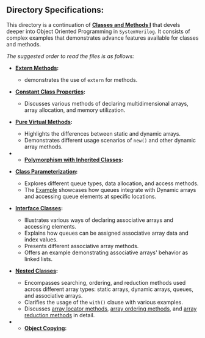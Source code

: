 ## Directory Specifications:

This directory is a continuation of **[Classes and Methods I](Classes%20and%20Methods%20I)** that devels deeper into Object Oriented Programming in `SystemVerilog`. It consists of complex examples that demonstrates advance features available for classes and methods.

*The suggested order to read the files is as follows:*

- **[Extern Methods](extern_usage.sv):**
  - demonstrates the use of `extern` for methods.

- **[Constant Class Properties](const_class_property.sv):**
  - Discusses various methods of declaring multidimensional arrays, array allocation, and memory utilization.

- **[Pure Virtual Methods](pure_virtual.sv):**
  - Highlights the differences between static and dynamic arrays.
  - Demonstrates different usage scenarios of `new()` and other dynamic array methods.
 
- - **[Polymorphism with Inherited Classes](inheritance_and_polymorphism):**
 
- **[Class Parameterization](class_parameterization):**
  - Explores different queue types, data allocation, and access methods.
  - The [Example](queue_and_DA.sv) showcases how queues integrate with Dynamic arrays and accessing queue elements at specific locations.

- **[Interface Classes](interface_class.sv):**
  - Illustrates various ways of declaring associative arrays and accessing elements.
  - Explains how queues can be assigned associative array data and index values.
  - Presents different associative array methods.
  - Offers an example demonstrating associative arrays' behavior as linked lists.

- **[Nested Classes](nested_scope.sv):**
  - Encompasses searching, ordering, and reduction methods used across different array types: static arrays, dynamic arrays, queues, and associative arrays.
  - Clarifies the usage of the `with()` clause with various examples.
  - Discusses [array locator methods](Array_manipulation_methods/array_locator.sv), [array ordering methods](Array_manipulation_methods/array_ordering.sv), and [array reduction methods](Array_manipulation_methods/array_reduction.sv) in detail.
 
- - **[Object Copying](object_copying):**
